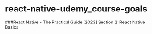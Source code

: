 # react-native-udemy_course-goals

###React Native - The Practical Guide [2023]
Section 2: React Native Basics
